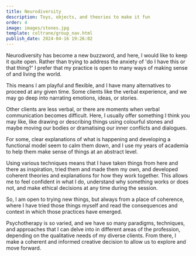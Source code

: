 ```yaml
---
title: Neurodiversity
description: Toys, objects, and theories to make it fun
order: 4
image: images/stones.jpg
template: coltrane/group_nav.html
publish_date: 2024-04-16 19:26:02
---
```

Neurodiversity has become a new buzzword, and here, I would like to keep it quite open. Rather than trying to address the anxiety of 'do I have this or that thing?' I prefer that my practice is open to many ways of making sense of and living the world. 

This means I am playful and flexible, and I have many alternatives to proceed at any given time. Some clients like the verbal experience, and we may go deep into narrating emotions, ideas, or stories. 

Other clients are less verbal, or there are moments when verbal communication becomes difficult. Here, I usually offer something I think you may like, like drawing or describing things using colourful stones and maybe moving our bodies or dramatising our inner conflicts and dialogues.

For some, clear explanations of what is happening and developing a functional model seem to calm them down, and I use my years of academia to help them make sense of things at an abstract level. 

Using various techniques means that I have taken things from here and there as inspiration, tried them and made them my own, and developed coherent theories and explanations for how they work together. This allows me to feel confident in what I do, understand why something works or does not, and make ethical decisions at any time during the session.  

So, I am open to trying new things, but always from a place of coherence, where I have tried those things myself and read the consequences and context in which those practices have emerged.

Psychotherapy is so varied, and we have so many paradigms, techniques, and approaches that I can delve into in different areas of the profession, depending on the qualitative needs of my diverse clients. From there, I make a coherent and informed creative decision to allow us to explore and move forward.  